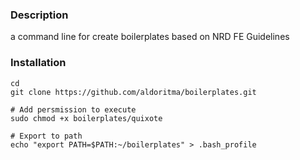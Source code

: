 ### Description
a command line for create boilerplates based on NRD FE Guidelines

### Installation

```
cd
git clone https://github.com/aldoritma/boilerplates.git

# Add persmission to execute
sudo chmod +x boilerplates/quixote

# Export to path
echo "export PATH=$PATH:~/boilerplates" > .bash_profile

```
